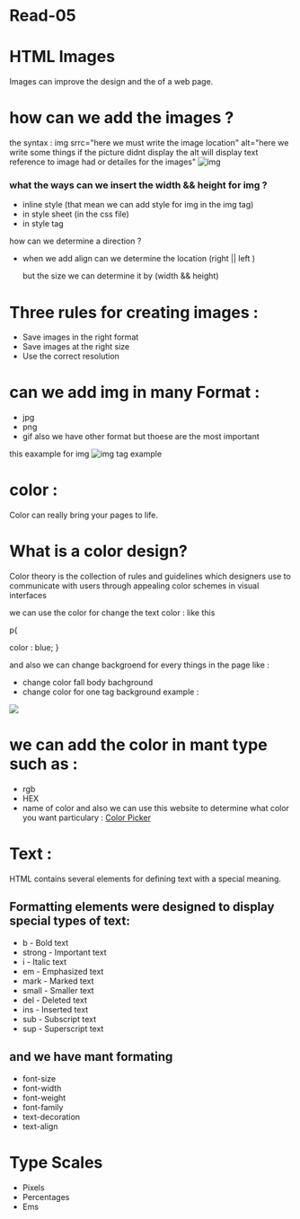 # Read-05
# HTML Images
Images can improve the design and the of a web page.
 # how can we add the images ?
 the syntax :
 img srrc="here we must write the image location" alt="here we write some things if the picture didnt display the alt will display text reference to image had or detailes for the images"
 ![img](https://cdo-curriculum.s3.amazonaws.com/media/uploads/img_tag.png)
 ### what the ways can we insert the width && height for img ?
  * inline style (that mean we can add style for img in the img tag)
  * in style sheet (in the css file)
 * in style tag <style></style>
 
 how can we determine a direction ?
 * when we add align can we determine the location (right || left )
   
   but the size we can determine it by (width && height)
 
# Three rules for creating images :
* Save images in the right format
* Save images at the right size
* Use the correct resolution

# can we add img in many Format :
* jpg
* png
* gif
 also we have other format but thoese are the most important 
 
 
 this eaxample for img 
  ![img tag example](https://www.wikihow.com/images/thumb/b/be/Set-Image-Width-and-Height-Using-HTML-Step-3-Version-3.jpg/v4-460px-Set-Image-Width-and-Height-Using-HTML-Step-3-Version-3.jpg.webp)
  
  # color :
  Color can really bring your pages to life.
  
  # What is a color design?
Color theory is the collection of rules and guidelines which designers use to communicate with users through appealing color schemes in visual interfaces

we can use the color for change the text color : like this

p{

color : blue;
}


and also we can change backgroend for every things in the page like :
* change color fall body bachground 
* change color for one tag background 
example : 

![](https://lh3.googleusercontent.com/proxy/K1V_X3tX4JQwFbZlo0VCSi9ieKS6WBNqr2KFTjYxAlGwxbTRQtOnarES1C1YuzHXJ7MOE8-e7Q2ZzRGJ8BnSTX3YrLOxlJpAFmLOqETrflZxd0AKvFuOj09-zP_hzQ)


# we can add the color in mant type such as :
* rgb
* HEX
* name of color 
 and also we can use this website to determine what color you want particulary :
 [Color Picker](https://htmlcolorcodes.com/)
# Text :

HTML contains several elements for defining text with a special meaning.

## Formatting elements were designed to display special types of text:

* b - Bold text
* strong - Important text
* i - Italic text
* em - Emphasized text
* mark - Marked text
* small - Smaller text
* del - Deleted text
* ins - Inserted text
* sub - Subscript text
* sup - Superscript text 


## and we have mant formating 
* font-size 
* font-width
* font-weight
* font-family
* text-decoration
* text-align


# Type Scales 
* Pixels
* Percentages
* Ems
